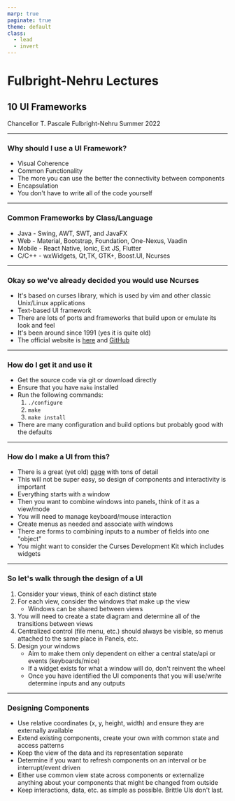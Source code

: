 ```yaml
---
marp: true
paginate: true
theme: default
class:
  - lead
  - invert
---
```


# Fulbright-Nehru Lectures
## 10 UI Frameworks


Chancellor T. Pascale
Fulbright-Nehru
Summer 2022

-------------------------------

### Why should I use a UI Framework?

- Visual Coherence
- Common Functionality
- The more you can use the better the connectivity between components
- Encapsulation
- You don't have to write all of the code yourself

-------------------------------

### Common Frameworks by Class/Language

- Java - Swing, AWT, SWT, and JavaFX
- Web - Material, Bootstrap, Foundation, One-Nexus, Vaadin
- Mobile - React Native, Ionic, Ext JS, Flutter
- C/C++ - wxWidgets, Qt,TK,  GTK+, Boost.UI, Ncurses

-------------------------------

### Okay so we've already decided you would use Ncurses

- It's based on curses library, which is used by vim and other classic Unix/Linux applications
- Text-based UI framework
- There are lots of ports and frameworks that build upon or emulate its look and feel
- It's been around since 1991 (yes it is quite old)
- The official website is [here](https://invisible-island.net/ncurses/) and [GitHub](https://github.com/mirror/ncurses)

-------------------------------

### How do I get it and use it

- Get the source code via git or download directly
- Ensure that you have `make` installed
- Run the following commands:
    1. `./configure`
    2. `make`
    3. `make install`
- There are many configuration and build options but probably good with the defaults

-------------------------------

### How do I make a UI from this?

- There is a great (yet old) [page](https://tldp.org/HOWTO/NCURSES-Programming-HOWTO/) with tons of detail
- This will not be super easy, so design of components and interactivity is important
- Everything starts with a window
- Then you want to combine windows into panels, think of it as a view/mode
- You will need to manage keyboard/mouse interaction
- Create menus as needed and associate with windows
- There are forms to combining inputs to a number of fields into one "object"
- You might want to consider the Curses Development Kit which includes widgets

-------------------------------

### So let's walk through the design of a UI

1. Consider your views, think of each distinct state
2. For each view, consider the windows that make up the view
    - Windows can be shared between views
3. You will need to create a state diagram and determine all of the transitions between views
4. Centralized control (file menu, etc.) should always be visible, so menus attached to the same place in Panels, etc.
5. Design your windows
    - Aim to make them only dependent on either a central state/api or events (keyboards/mice)
    - If a widget exists for what a window will do, don't reinvent the wheel
    - Once you have identified the UI components that you will use/write determine inputs and any outputs

-------------------------------

### Designing Components

- Use relative coordinates (x, y, height, width) and ensure they are externally available
- Extend existing components, create your own with common state and access patterns
- Keep the view of the data and its representation separate
- Determine if you want to refresh components on an interval or be interrupt/event driven
- Either use common view state across components or externalize anything about your components that might be changed from outside
- Keep interactions, data, etc. as simple as possible. Brittle UIs don't last.
